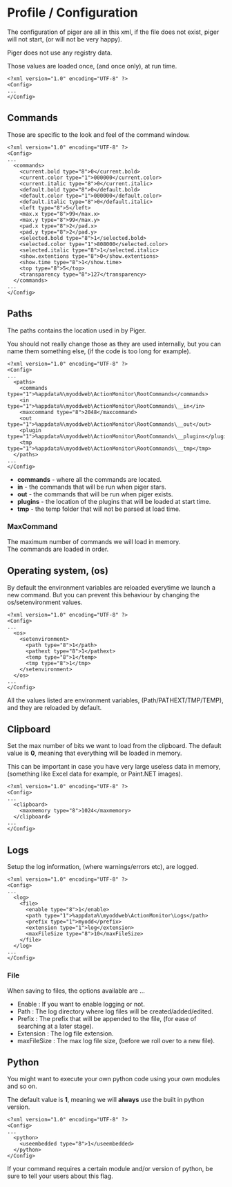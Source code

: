 # Profile / Configuration

The configuration of piger are all in this xml, if the file does not exist, piger will not start, (or will not be very happy).

Piger does not use any registry data.

Those values are loaded once, (and once only), at run time.

    <?xml version="1.0" encoding="UTF-8" ?>
    <Config>
    ...
    </Config>
    
## Commands

Those are specific to the look and feel of the command window.

	<?xml version="1.0" encoding="UTF-8" ?>
	<Config>
    ...
	  <commands>
	    <current.bold type="8">0</current.bold>
	    <current.color type="1">000000</current.color>
	    <current.italic type="8">0</current.italic>
	    <default.bold type="8">0</default.bold>
	    <default.color type="1">000000</default.color>
	    <default.italic type="8">0</default.italic>
	    <left type="8">5</left>
	    <max.x type="8">99</max.x>
	    <max.y type="8">99</max.y>
	    <pad.x type="8">2</pad.x>
	    <pad.y type="8">2</pad.y>
	    <selected.bold type="8">1</selected.bold>
	    <selected.color type="1">808000</selected.color>
	    <selected.italic type="8">1</selected.italic>
	    <show.extentions type="8">0</show.extentions>
	    <show.time type="8">1</show.time>
	    <top type="8">5</top>
	    <transparency type="8">127</transparency>
	  </commands>
	...
    </Config>

## Paths

The paths contains the location used in by Piger.

You should not really change those as they are used internally, but you can name them something else, (if the code is too long for example). 

    <?xml version="1.0" encoding="UTF-8" ?>
    <Config>
    ...
	  <paths>
	    <commands type="1">%appdata%\myoddweb\ActionMonitor\RootCommands</commands>
	    <in type="1">%appdata%\myoddweb\ActionMonitor\RootCommands\__in</in>
	    <maxcommand type="8">2048</maxcommand>
	    <out type="1">%appdata%\myoddweb\ActionMonitor\RootCommands\__out</out>
	    <plugin type="1">%appdata%\myoddweb\ActionMonitor\RootCommands\__plugins</plugin>
	    <tmp type="1">%appdata%\myoddweb\ActionMonitor\RootCommands\__tmp</tmp>
      </paths>
	...
    </Config>

* **commands** - where all the commands are located.
* **in** - the commands that will be run when piger stars.
* **out** - the commands that will be run when piger exists.
* **plugins** - the location of the plugins that will be loaded at start time.
* **tmp** - the temp folder that will not be parsed at load time.

### MaxCommand 

The maximum number of commands we will load in memory.   
The commands are loaded in order.

## Operating system, (os)

By default the environment variables are reloaded everytime we launch a new command.
But you can prevent this behaviour by changing the os/setenvironment values.

    <?xml version="1.0" encoding="UTF-8" ?>
    <Config>
    ...
      <os>
        <setenvironment>
          <path type="8">1</path>
          <pathext type="8">1</pathext>
          <temp type="8">1</temp>
          <tmp type="8">1</tmp>
        </setenvironment>
      </os>
	...
    </Config>

All the values listed are environment variables, (Path/PATHEXT/TMP/TEMP), and they are reloaded by default.

## Clipboard

Set the max number of bits we want to load from the clipboard.
The default value is **0**, meaning that everything will be loaded in memory.

This can be important in case you have very large useless data in memory, (something like Excel data for example, or Paint.NET images).

    <?xml version="1.0" encoding="UTF-8" ?>
    <Config>
    ...
	  <clipboard>
		<maxmemory type="8">1024</maxmemory>
      </clipboard>
	...
    </Config>

## Logs

Setup the log information, (where warnings/errors etc), are logged.

    <?xml version="1.0" encoding="UTF-8" ?>
    <Config>
    ...
      <log>
        <file>
          <enable type="8">1</enable> 
          <path type="1">%appdata%\myoddweb\ActionMonitor\Logs</path> 
          <prefix type="1">myodd</prefix> 
          <extension type="1">log</extension>
          <maxFileSize type="8">10</maxFileSize>
        </file>
      </log>
	...
    </Config>

### File

When saving to files, the options available are ... 

- Enable : If you want to enable logging or not.
- Path : The log directory where log files will be created/added/edited.
- Prefix : The prefix that will be appended to the file, (for ease of searching at a later stage).
- Extension : The log file extension.
- maxFileSize : The max log file size, (before we roll over to a new file).

## Python

You might want to execute your own python code using your own modules and so on. 

The default value is **1**, meaning we will **always** use the built in python version.

    <?xml version="1.0" encoding="UTF-8" ?>
    <Config>
    ...
	  <python>
		<useembedded type="8">1</useembedded>
      </python>
    </Config>

If your command requires a certain module and/or version of python, be sure to tell your users about this flag.